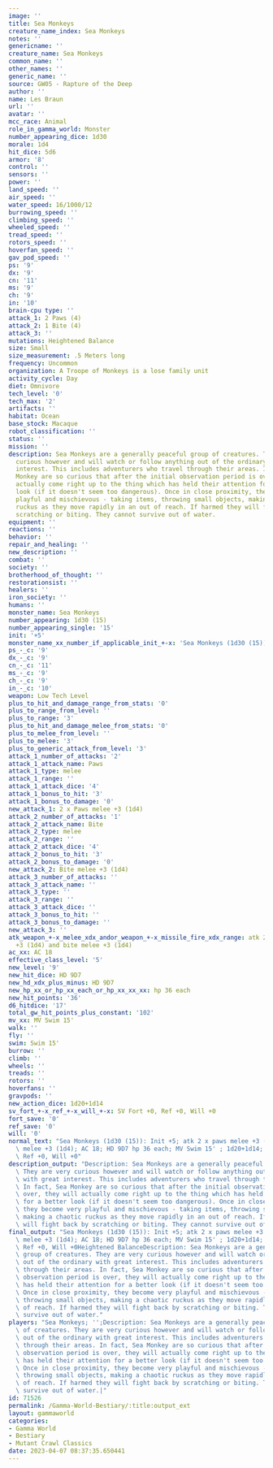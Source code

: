 ```yaml
---
image: ''
title: Sea Monkeys
creature_name_index: Sea Monkeys
notes: ''
genericname: ''
creature_name: Sea Monkeys
common_name: ''
other_names: ''
generic_name: ''
source: GW05 - Rapture of the Deep
author: ''
name: Les Braun
url: ''
avatar: ''
mcc_race: Animal
role_in_gamma_world: Monster
number_appearing_dice: 1d30
morale: 1d4
hit_dice: 5d6
armor: '8'
control: ''
sensors: ''
power: ''
land_speed: ''
air_speed: ''
water_speed: 16/1000/12
burrowing_speed: ''
climbing_speed: ''
wheeled_speed: ''
tread_speed: ''
rotors_speed: ''
hoverfan_speed: ''
gav_pod_speed: ''
ps: '9'
dx: '9'
cn: '11'
ms: '9'
ch: '9'
in: '10'
brain-cpu type: ''
attack_1: 2 Paws (4)
attack_2: 1 Bite (4)
attack_3: ''
mutations: Heightened Balance
size: Small
size_measurement: .5 Meters long
frequency: Uncommon
organization: A Troope of Monkeys is a lose family unit
activity_cycle: Day
diet: Omnivore
tech_level: '0'
tech_max: '2'
artifacts: ''
habitat: Ocean
base_stock: Macaque
robot_classification: ''
status: ''
mission: ''
description: Sea Monkeys are a generally peaceful group of creatures. They are very
  curious however and will watch or follow anything out of the ordinary with great
  interest. This includes adventurers who travel through their areas. In fact, Sea
  Monkey are so curious that after the initial observation period is over, they will
  actually come right up to the thing which has held their attention for a better
  look (if it doesn't seem too dangerous). Once in close proximity, they become very
  playful and mischievous - taking items, throwing small objects, making a chaotic
  ruckus as they move rapidly in an out of reach. If harmed they will fight back by
  scratching or biting. They cannot survive out of water.
equipment: ''
reactions: ''
behavior: ''
repair_and_healing: ''
new_description: ''
combat: ''
society: ''
brotherhood_of_thought: ''
restorationsist: ''
healers: ''
iron_society: ''
humans: ''
monster_name: Sea Monkeys
number_appearing: 1d30 (15)
number_appearing_single: '15'
init: '+5'
monster_name_xx_number_if_applicable_init_+-x: 'Sea Monkeys (1d30 (15)): Init +5'
ps_-_c: '9'
dx_-_c: '9'
cn_-_c: '11'
ms_-_c: '9'
ch_-_c: '9'
in_-_c: '10'
weapon: Low Tech Level
plus_to_hit_and_damage_range_from_stats: '0'
plus_to_range_from_level: ''
plus_to_range: '3'
plus_to_hit_and_damage_melee_from_stats: '0'
plus_to_melee_from_level: ''
plus_to_melee: '3'
plus_to_generic_attack_from_level: '3'
attack_1_number_of_attacks: '2'
attack_1_attack_name: Paws
attack_1_type: melee
attack_1_range: ''
attack_1_attack_dice: '4'
attack_1_bonus_to_hit: '3'
attack_1_bonus_to_damage: '0'
new_attack_1: 2 x Paws melee +3 (1d4)
attack_2_number_of_attacks: '1'
attack_2_attack_name: Bite
attack_2_type: melee
attack_2_range: ''
attack_2_attack_dice: '4'
attack_2_bonus_to_hit: '3'
attack_2_bonus_to_damage: '0'
new_attack_2: Bite melee +3 (1d4)
attack_3_number_of_attacks: ''
attack_3_attack_name: ''
attack_3_type: ''
attack_3_range: ''
attack_3_attack_dice: ''
attack_3_bonus_to_hit: ''
attack_3_bonus_to_damage: ''
new_attack_3: ''
atk_weapon_+-x_melee_xdx_andor_weapon_+-x_missile_fire_xdx_range: atk 2 x paws melee
  +3 (1d4) and bite melee +3 (1d4)
ac_xx: AC 18
effective_class_level: '5'
new_level: '9'
new_hit_dice: HD 9D7
new_hd_xdx_plus_minus: HD 9D7
new_hp_xx_or_hp_xx_each_or_hp_xx_xx_xx: hp 36 each
new_hit_points: '36'
d6_hitdice: '17'
total_gw_hit_points_plus_constant: '102'
mv_xx: MV Swim 15'
walk: ''
fly: ''
swim: Swim 15'
burrow: ''
climb: ''
wheels: ''
treads: ''
rotors: ''
hoverfans: ''
gravpods: ''
new_action_dice: 1d20+1d14
sv_fort_+-x_ref_+-x_will_+-x: SV Fort +0, Ref +0, Will +0
fort_save: '0'
ref_save: '0'
will: '0'
normal_text: "Sea Monkeys (1d30 (15)): Init +5; atk 2 x paws melee +3 (1d4) and bite\
  \ melee +3 (1d4); AC 18; HD 9D7 hp 36 each; MV Swim 15' ; 1d20+1d14; SV Fort +0,\
  \ Ref +0, Will +0"
description_output: "Description: Sea Monkeys are a generally peaceful group of creatures.\
  \ They are very curious however and will watch or follow anything out of the ordinary\
  \ with great interest. This includes adventurers who travel through their areas.\
  \ In fact, Sea Monkey are so curious that after the initial observation period is\
  \ over, they will actually come right up to the thing which has held their attention\
  \ for a better look (if it doesn't seem too dangerous). Once in close proximity,\
  \ they become very playful and mischievous - taking items, throwing small objects,\
  \ making a chaotic ruckus as they move rapidly in an out of reach. If harmed they\
  \ will fight back by scratching or biting. They cannot survive out of water."
final_output: "Sea Monkeys (1d30 (15)): Init +5; atk 2 x paws melee +3 (1d4) and bite\
  \ melee +3 (1d4); AC 18; HD 9D7 hp 36 each; MV Swim 15' ; 1d20+1d14; SV Fort +0,\
  \ Ref +0, Will +0Heightened BalanceDescription: Sea Monkeys are a generally peaceful\
  \ group of creatures. They are very curious however and will watch or follow anything\
  \ out of the ordinary with great interest. This includes adventurers who travel\
  \ through their areas. In fact, Sea Monkey are so curious that after the initial\
  \ observation period is over, they will actually come right up to the thing which\
  \ has held their attention for a better look (if it doesn't seem too dangerous).\
  \ Once in close proximity, they become very playful and mischievous - taking items,\
  \ throwing small objects, making a chaotic ruckus as they move rapidly in an out\
  \ of reach. If harmed they will fight back by scratching or biting. They cannot\
  \ survive out of water."
players: "Sea Monkeys; '';Description: Sea Monkeys are a generally peaceful group\
  \ of creatures. They are very curious however and will watch or follow anything\
  \ out of the ordinary with great interest. This includes adventurers who travel\
  \ through their areas. In fact, Sea Monkey are so curious that after the initial\
  \ observation period is over, they will actually come right up to the thing which\
  \ has held their attention for a better look (if it doesn't seem too dangerous).\
  \ Once in close proximity, they become very playful and mischievous - taking items,\
  \ throwing small objects, making a chaotic ruckus as they move rapidly in an out\
  \ of reach. If harmed they will fight back by scratching or biting. They cannot\
  \ survive out of water.|"
id: 71526
permalink: /Gamma-World-Bestiary/:title:output_ext
layout: gammaworld
categories:
- Gamma World
- Bestiary
- Mutant Crawl Classics
date: 2023-04-07 08:37:35.650441
---
```

